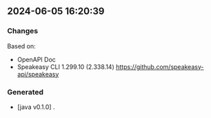 

## 2024-06-05 16:20:39
### Changes
Based on:
- OpenAPI Doc  
- Speakeasy CLI 1.299.10 (2.338.14) https://github.com/speakeasy-api/speakeasy
### Generated
- [java v0.1.0] .